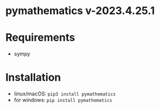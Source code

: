 # pymathematics v-2023.4.25.1

# Requirements
* sympy

# Installation
* linux/macOS: `pip3 install pymathematics`
* for windows: `pip install pymathematics`
 
